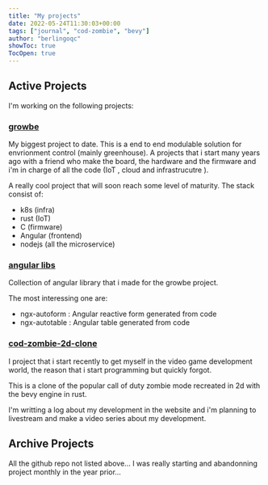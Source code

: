 ```yaml
---
title: "My projects"
date: 2022-05-24T11:30:03+00:00
tags: ["journal", "cod-zombie", "bevy"]
author: "berlingoqc"
showToc: true
TocOpen: true
---
```


## Active Projects

I'm working on the following projects:

### [growbe](https://growbe.ca)

My biggest project to date. This is a end to end modulable solution for envrionment control (mainly greenhouse).
A projects that i start many years ago with a friend who make the board, the hardware and the firmware and
i'm in charge of all the code (IoT , cloud and infrastrucutre ).

A really cool project that will soon reach some level of maturity. The stack consist of:

* k8s (infra)
* rust (IoT)
* C (firmware)
* Angular (frontend)
* nodejs (all the microservice)

### [angular libs](https://angular-libs.web.app/)

Collection of angular library that i made for the growbe project.

The most interessing one are:

* ngx-autoform : Angular reactive form generated from code
* ngx-autotable : Angular table generated from code

### [cod-zombie-2d-clone](https://github.com/berlingoqc/cod-zombie-2d-clone)

I project that i start recently to get myself in the video game development world, 
the reason that i start programming but quickly forgot.

This is a clone of the popular call of duty zombie mode recreated in 2d with
the bevy engine in rust.

I'm writting a log about my development in the website and i'm planning to
livestream and make a video series about my development.

## Archive Projects

All the github repo not listed above...
I was really starting and abandonning project monthly in the year prior...


